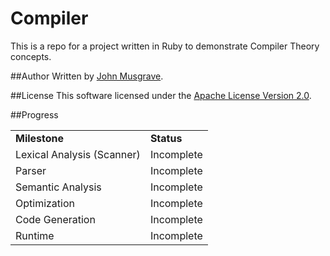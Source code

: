 Compiler
========
This is a repo for a project written in Ruby to demonstrate Compiler Theory concepts.

##Author
Written by [John Musgrave](http://johnmusgrave.com).

##License
This software licensed under the
[Apache License Version 2.0](http://www.apache.org/licenses/LICENSE-2.0.txt).

##Progress

<table>
<tr><td><b>Milestone</b></td><td><b>Status</b></td></tr>
<tr><td>Lexical Analysis (Scanner)</td><td>Incomplete</td></tr>
<tr><td>Parser</td><td>Incomplete</td></tr>
<tr><td>Semantic Analysis</td><td>Incomplete</td></tr>
<tr><td>Optimization</td><td>Incomplete</td></tr>
<tr><td>Code Generation</td><td>Incomplete</td></tr>
<tr><td>Runtime</td><td>Incomplete</td></tr>
</table>
